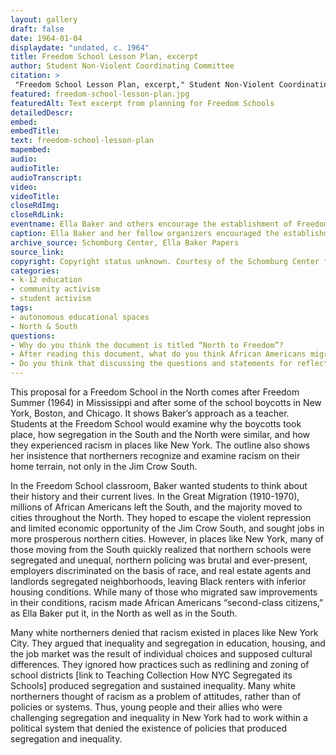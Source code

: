 ```yaml
--- 
layout: gallery
draft: false
date: 1964-01-04
displaydate: "undated, c. 1964"
title: Freedom School Lesson Plan, excerpt
author: Student Non-Violent Coordinating Committee
citation: >
 "Freedom School Lesson Plan, excerpt," Student Non-Violent Coordinating Committee, in New York City Civil Rights History Project, Accessed: [Month Day, Year], https://nyccivilrightshistory.org/gallery/freedom-school-lesson-plan.
featured: freedom-school-lesson-plan.jpg
featuredAlt: Text excerpt from planning for Freedom Schools
detailedDescr: 
embed: 
embedTitle: 
text: freedom-school-lesson-plan
mapembed: 
audio: 
audioTitle: 
audioTranscript: 
video: 
videoTitle: 
closeRdImg: 
closeRdLink: 
eventname: Ella Baker and others encourage the establishment of Freedom Schools in the North.
caption: Ella Baker and her fellow organizers encouraged the establishment of Freedom Schools in the North. Freedom Schools were learning spaces outside of traditional schools. Baker thought they could help young people to analyze racism and power and its impact on schools and youth. This page captures planning for one Freedom School and its activities. 
archive_source: Schomburg Center, Ella Baker Papers
source_link: 
copyright: Copyright status unknown. Courtesy of the Schomburg Center for Research in Black Culture.
categories: 
- k-12 education
- community activism
- student activism
tags: 
- autonomous educational spaces
- North & South
questions: 
- Why do you think the document is titled “North to Freedom”? 
- After reading this document, what do you think African Americans migrating from the South to the North found when they arrived there? What different forms did racism take in the North? 
- Do you think that discussing the questions and statements for reflection on this page would have prepared Black youth in the North to challenge racism, from white northern liberals and others?
--- 
```


This proposal for a Freedom School in the North comes after Freedom Summer (1964) in Mississippi and after some of the school boycotts in New York, Boston, and Chicago. It shows Baker’s approach as a teacher. Students at the Freedom School would examine why the boycotts took place, how segregation in the South and the North were similar, and how they experienced racism in places like New York. The outline also shows her insistence that northerners recognize and examine racism on their home terrain, not only in the Jim Crow South.

In the Freedom School classroom, Baker wanted students to think about their history and their current lives. In the Great Migration (1910-1970), millions of African Americans left the South, and the majority moved to cities throughout the North. They hoped to escape the violent repression and limited economic opportunity of the Jim Crow South, and sought jobs in more prosperous northern cities. However, in places like New York, many of those moving from the South quickly realized that northern schools were segregated and unequal, northern policing was brutal and ever-present, employers discriminated on the basis of race, and real estate agents and landlords segregated neighborhoods, leaving Black renters with inferior housing conditions. While many of those who migrated saw improvements in their conditions, racism made African Americans “second-class citizens,” as Ella Baker put it, in the North as well as in the South.

Many white northerners denied that racism existed in places like New York City. They argued that inequality and segregation in education, housing, and the job market was the result of individual choices and supposed cultural differences. They ignored how practices such as redlining and zoning of school districts [link to Teaching Collection How NYC Segregated its Schools] produced segregation and sustained inequality. Many white northerners thought of racism as a problem of attitudes, rather than of policies or systems. Thus, young people and their allies who were challenging segregation and inequality in New York had to work within a political system that denied the existence of policies that produced segregation and inequality.
